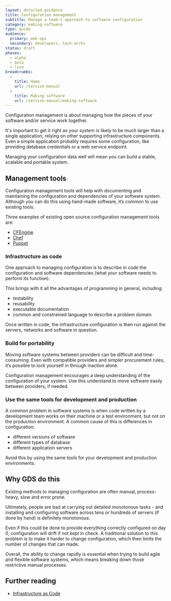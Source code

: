 ```yaml
---
layout: detailed-guidance
title: Configuration management
subtitle: Manage a team's approach to software configuration
category: making-software
type: guide
audience:
  primary: web-ops
  secondary: developers, tech-archs
status: draft
phases:
  - alpha
  - beta
  - live
breadcrumbs:
  -
    title: Home
    url: /service-manual
  -
    title: Making software
    url: /service-manual/making-software
---
```


Configuration management is about managing how the pieces of your software and/or service work together.

It's important to get it right as your system is likely to be much larger than a single application, relying on other supporting infrastructure components. Even a simple application probably requires some configuration, like providing database credentials or a web service endpoint.

Managing your configuration data well will mean you can build a stable, scalable and portable system.

## Management tools

Configuration management tools will help with documenting and maintaining the configuration and dependencies of your software system. Although you can do this using hand-made software, it’s common to use existing tools.

Three examples of existing open source configuration management tools are:

* [CFEngine](http://cfengine.com/)
* [Chef](http://www.getchef.com/chef/)
* [Puppet](https://puppetlabs.com/)

### Infrastructure as code

One approach to managing configuration is to describe in code the configuration and software dependencies (what your software needs to perform its function).

This brings with it all the advantages of programming in general, including:

* testability
* reusability
* executable documentation
* common and constrained language to describe a problem domain

Once written in code, the infrastructure configuration is then run against the servers, networks and software in question.

### Build for portability

Moving software systems between providers can be difficult and time-consuming. Even with compatible providers and simpler procurement rules, it’s possible to lock yourself in through inaction alone.

Configuration management encourages a deep understanding of the configuration of your system. Use this understand to move software easily between providers, if needed.


### Use the same tools for development and production

A common problem in software systems is when code written by a development team works on their machine or a test environment, but not on the production environment. A common cause of this is differences in configuration:

* different versions of software
* different types of database
* different application servers

Avoid this by using the same tools for your development and production environments.

## Why GDS do this

Existing methods to managing configuration are often manual, process-heavy, slow and error prone.

Ultimately, people are bad at carrying out detailed monotonous tasks - and installing and configuring software across tens or hundreds of servers (if done by hand) is definitely monotonous.

Even if this could be done to provide everything correctly configured on day 0, configuration will drift if not kept in check. A traditional solution to this problem is to make it harder to change configuration, which then limits the number of changes that can made.

Overall, the ability to change rapidly is essential when trying to build agile and flexible software systems, which means breaking down those restrictive manual processes.


## Further reading

* [Infrastructure as Code](https://speakerdeck.com/garethr/infrastructure-as-code)
